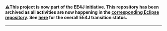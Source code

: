 #### :warning:This project is now part of the EE4J initiative. This repository has been archived as all activities are now happening in the [corresponding Eclipse repository](https://github.com/eclipse-ee4j/concurrency-api). See [here](https://www.eclipse.org/ee4j/status.php) for the overall EE4J transition status.
 
---
 
